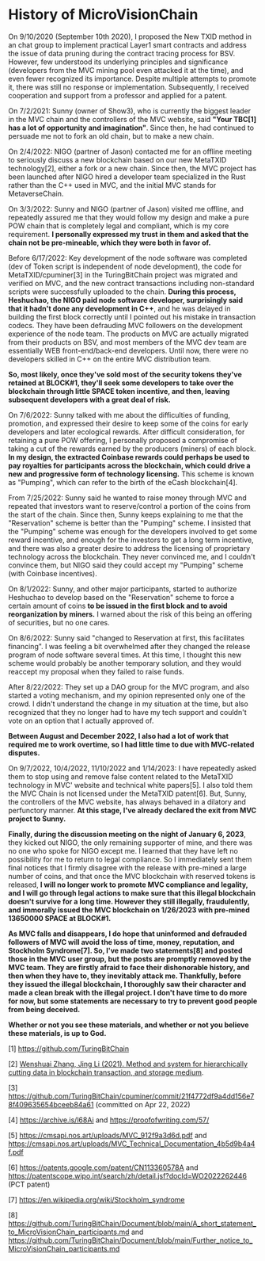 # History of MicroVisionChain

On 9/10/2020 (September 10th 2020), I proposed the New TXID method in an chat group to implement practical Layer1 smart contracts and address the issue of data pruning during the contract tracing process for BSV. However, few understood its underlying principles and significance (developers from the MVC mining pool even attacked it at the time), and even fewer recognized its importance. Despite multiple attempts to promote it, there was still no response or implementation. Subsequently, I received cooperation and support from a professor and applied for a patent.

On 7/2/2021: Sunny (owner of Show3), who is currently the biggest leader in the MVC chain and the controllers of the MVC website, said **"Your TBC[1] has a lot of opportunity and imagination"**. Since then, he had continued to persuade me not to fork an old chain, but to make a new chain.

On 2/4/2022: NIGO (partner of Jason) contacted me for an offline meeting to seriously discuss a new blockchain based on our new MetaTXID technology[2], either a fork or a new chain. Since then, the MVC project has been launched after NIGO hired a developer team specialized in the Rust rather than the C++ used in MVC, and the initial MVC stands for MetaverseChain.

On 3/3/2022: Sunny and NIGO (partner of Jason) visited me offline, and repeatedly assured me that they would follow my design and make a pure POW chain that is completely legal and compliant, which is my core requirement. **I personally expressed my trust in them and asked that the chain not be pre-mineable, which they were both in favor of.**

Before 6/17/2022: Key development of the node software was completed (dev of Token script is independent of node development), the code for MetaTXID/cpuminer[3] in the TuringBitChain project was migrated and verified on MVC, and the new contract transactions including non-standard scripts were successfully uploaded to the chain. **During this process, Heshuchao, the NIGO paid node software developer, surprisingly said that it hadn't done any development in C++**, and he was delayed in building the first block correctly until I pointed out his mistake in transaction codecs. They have been defrauding MVC followers on the development experience of the node team. The products on MVC are actually migrated from their products on BSV, and most members of the MVC dev team are essentially WEB front-end/back-end developers. Until now, there were no developers skilled in C++ on the entire MVC distribution team.

**So, most likely, once they've sold most of the security tokens they've retained at BLOCK#1, they'll seek some developers to take over the blockchain through little SPACE token incentive, and then, leaving subsequent developers with a great deal of risk.**

On 7/6/2022: Sunny talked with me about the difficulties of funding, promotion, and expressed their desire to keep some of the coins for early developers and later ecological rewards. After difficult consideration, for retaining a pure POW offering, I personally proposed a compromise of taking a cut of the rewards earned by the producers (miners) of each block. **In my design, the extracted Coinbase rewards could perhaps be used to pay royalties for participants across the blockchain, which could drive a new and progressive form of technology licensing.** This scheme is known as "Pumping", which can refer to the birth of the eCash blockchain[4].

From 7/25/2022: Sunny said he wanted to raise money through MVC and repeated that investors want to reserve/control a portion of the coins from the start of the chain. Since then, Sunny keeps explaining to me that the "Reservation" scheme is better than the "Pumping" scheme. I insisted that the "Pumping" scheme was enough for the developers involved to get some reward incentive, and enough for the investors to get a long term incentive, and there was also a greater desire to address the licensing of proprietary technology across the blockchain. They never convinced me, and I couldn't convince them, but NIGO said they could accept my "Pumping" scheme (with Coinbase incentives).

On 8/1/2022: Sunny, and other major participants, started to authorize Heshuchao to develop based on the "Reservation" scheme to force a certain amount of coins **to be issued in the first block and to avoid reorganization by miners.** I warned about the risk of this being an offering of securities, but no one cares.

On 8/6/2022: Sunny said "changed to Reservation at first, this facilitates financing". I was feeling a bit overwhelmed after they changed the release program of node software several times. At this time, I thought this new scheme would probably be another temporary solution, and they would reaccept my proposal when they failed to raise funds.

After 8/22/2022: They set up a DAO group for the MVC program, and also started a voting mechanism, and my opinion represented only one of the crowd. I didn't understand the change in my situation at the time, but also recognized that they no longer had to have my tech support and couldn't vote on an option that I actually approved of.

**Between August and December 2022, I also had a lot of work that required me to work overtime, so I had little time to due with MVC-related disputes.**

On 9/7/2022, 10/4/2022, 11/10/2022 and 1/14/2023: I have repeatedly asked them to stop using and remove false content related to the MetaTXID technology in MVC' website and technical white papers[5]. I also told them the MVC Chain is not licensed under the MetaTXID patent[6]. But, Sunny, the controllers of the MVC website, has always behaved in a dilatory and perfunctory manner. **At this stage, I've already declared the exit from MVC project to Sunny.**

**Finally, during the discussion meeting on the night of January 6, 2023**, they kicked out NIGO, the only remaining supporter of mine, and there was no one who spoke for NIGO except me. I learned that they have left no possibility for me to return to legal compliance. So I immediately sent them final notices that I firmly disagree with the release with pre-mined a large number of coins, and that once the MVC blockchain with reserved tokens is released, **I will no longer work to promote MVC compliance and legality, and I will go through legal actions to make sure that this illegal blockchain doesn't survive for a long time. However they still illegally, fraudulently, and immorally issued the MVC blockchain on 1/26/2023 with pre-mined 13650000 SPACE at BLOCK#1.**

**As MVC falls and disappears, I do hope that uninformed and defrauded followers of MVC will avoid the loss of time, money, reputation, and Stockholm Syndrome[7]. So, I've made two statements[8] and posted those in the MVC user group, but the posts are promptly removed by the MVC team. They are firstly afraid to face their dishonorable history, and then when they have to, they inevitably attack me. Thankfully, before they issued the illegal blockchain, I thoroughly saw their character and made a clean break with the illegal project. I don't have time to do more for now, but some statements are necessary to try to prevent good people from being deceived.**	

**Whether or not you see these materials, and whether or not you believe these materials, is up to God.**

[1] https://github.com/TuringBitChain

[2] [Wenshuai Zhang, Jing Li (2021). Method and system for hierarchically cutting data in blockchain transaction, and storage medium](https://patentscope2.wipo.int/search/en/detail.jsf?docId=WO2022262446&_cid=JP2-LC7103-58497-1).

[3] https://github.com/TuringBitChain/cpuminer/commit/21f4772df9a4dd156e78f409635654bceeb84a61 (committed on Apr 22, 2022) 

[4] https://archive.is/l68Ai and https://proofofwriting.com/57/

[5] https://cmsapi.nos.art/uploads/MVC_912f9a3d6d.pdf and https://cmsapi.nos.art/uploads/MVC_Technical_Documentation_4b5d9b4a4f.pdf 

[6] https://patents.google.com/patent/CN113360578A and https://patentscope.wipo.int/search/zh/detail.jsf?docId=WO2022262446 (PCT patent)

[7] https://en.wikipedia.org/wiki/Stockholm_syndrome 

[8] https://github.com/TuringBitChain/Document/blob/main/A_short_statement_to_MicroVisionChain_participants.md and https://github.com/TuringBitChain/Document/blob/main/Further_notice_to_MicroVisionChain_participants.md 
